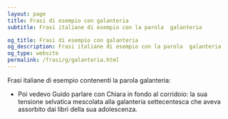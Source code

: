 ```yaml
---
layout: page
title: Frasi di esempio con galanteria 
subtitle: Frasi italiane di esempio con la parola  galanteria

og_title: Frasi di esempio con galanteria 
og_description: Frasi italiane di esempio con la parola  galanteria
og_type: website
permalink: /frasi/g/galanteria.html
---
```


Frasi italiane di esempio contenenti la parola galanteria:


- Poi vedevo Guido parlare con Chiara in fondo al corridoio: la sua tensione selvatica mescolata alla galanteria settecentesca che aveva assorbito dai libri della sua adolescenza.
